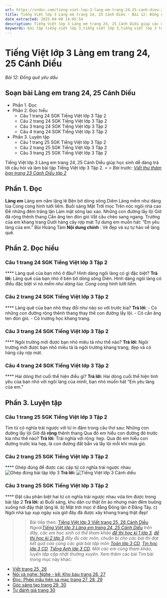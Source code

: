 ```yaml
---
url: https://vndoc.com/tieng-viet-lop-3-lang-em-trang-24-25-canh-dieu-281383
title: Tiếng Việt lớp 3 Làng em trang 24, 25 Cánh Diều - Bài 12: Đồng quê yêu dấu - VnDoc.com
date_extracted: 2025-04-08 14:05:54
description: Tiếng Việt lớp 3 Làng em trang 24, 25 Cánh Diều giúp các em chuẩn bị trước các câu hỏi phần luyện tập sách giáo khoa Tiếng Việt 3 tập 2.
keywords: bài tập tiếng việt lớp 3,tiếng việt lớp 3,tiếng việt lớp 3 tập 2,bài tập tiếng việt lớp 3 tập 2,tiếng việt 3 tập 2,tiếng việt lớp 3 cánh diều,tiếng việt 3 cánh diều,tiếng việt lớp 3 tập 2 cánh diều,tiếng việt lớp 3 cd,tiếng việt 3 cánh diều tập 2,Làng em trang 24 tập 2,soạn bài Làng em trang 24 cánh diều,soạn bài Làng em trang 24
---
```


# Tiếng Việt lớp 3 Làng em trang 24, 25 Cánh Diều
 _Bài 12: Đồng quê yêu dấu_
## Soạn bài Làng em trang 24, 25 Cánh Diều
  * Phần 1. Đọc
  * Phần 2. Đọc hiểu 
    * Câu 1 trang 24 SGK Tiếng Việt lớp 3 Tập 2
    * Câu 2 trang 24 SGK Tiếng Việt lớp 3 Tập 2
    * Câu 3 trang 24 SGK Tiếng Việt lớp 3 Tập 2
    * Câu 4 trang 24 SGK Tiếng Việt lớp 3 Tập 2
  * Phần 3. Luyện tập 
    * Câu 1 trang 25 SGK Tiếng Việt lớp 3 Tập 2
    * Câu 2 trang 25 SGK Tiếng Việt lớp 3 Tập 2
    * Câu 3 trang 25 SGK Tiếng Việt lớp 3 Tập 2

Tiếng Việt lớp 3 Làng em trang 24, 25 Cánh Diều giúp học sinh dễ dàng trả lời câu hỏi và làm bài tập Tiếng Việt lớp 3 Tập 2.
_> > Bài trước: [Viết thư thăm bạn trang 23 Cánh Diều tập 2](<https://vndoc.com/viet-thu-tham-ban-trang-23-canh-dieu-tap-2-281381>)_
## **Phần 1. Đọc**
**Làng em**
Làng em nằm lặng lẽ
Bên bờ dòng sông Diêm
Làng mềm như dáng lúa
Cong cong hình lưỡi liềm.
Buổi sáng Mặt Trời mọc
Trên nóc ngôi nhà cao
Để những đêm trăng lặn
Làm mặt sông lao xao.
Những con đường lầy lội
Giờ đã rộng thênh thang
Cần ăng ten đón gió
Vắt câu chèo sang ngang.
Trường của em khang trang
Dưới hàng cây rợp mát
Tự dưng em muốn hát:
“Em yêu làng của em.”
Bùi Hoàng Tám
**Nội dung chính** : Vẻ đẹp và sự tự hào về làng quê.
## **Phần 2. Đọc hiểu**
### **Câu 1 trang 24 SGK Tiếng Việt lớp 3 Tập 2**
**** Làng quê của bạn nhỏ ở đâu? Hình dáng ngôi làng có gì đặc biệt?
**Trả lời:**
Làng quê của bạn nhỏ ở bên bờ dòng sông Diên. Hình dáng ngôi làng có điều đặc biệt vì nó _mềm như dáng lúa. Cong cong hình lưỡi liềm._
### **Câu 2 trang 24 SGK Tiếng Việt lớp 3 Tập 2**
**** Làng quê của bạn nhỏ thay đổi như nào so với trước kia?
**Trả lời:**
\- Có những con đường rộng thênh thang thay thế con đường lầy lội.
\- Có cần ăng ten đón gió.
\- Có trường học khang trang.
### **Câu 3 trang 24 SGK Tiếng Việt lớp 3 Tập 2**
**** Ngôi trường mới được bạn nhỏ miêu tả như thế nào?
**Trả lời:**
Ngôi trường mới được bạn nhỏ miêu tả là ngôi trường khang trang, đẹp và có hàng cây rợp mát.
### **Câu 4 trang 24 SGK Tiếng Việt lớp 3 Tập 2**
**** Hai dòng thơ cuối thể hiện điều gì?
**Trả lời:**
Hai dòng cuối thể hiện tình yêu của bạn nhỏ với ngôi làng của mình, bạn nhỏ muốn hát “Em yêu làng của em.”
## **Phần 3. Luyện tập**
### **Câu 1 trang 25 SGK Tiếng Việt lớp 3 Tập 2**
Tìm từ có nghĩa trái ngược với từ in đậm trong câu thơ sau:
Những con đường lầy lội
Giờ đã **rộng** thênh thang
Qua đó em hiểu con đường đó trước kia như thế nào?
**Trả lời:**
Trái nghĩa với rộng: hẹp.
Qua đó em hiểu con đường trước kia hẹp, là con đường đất bẩn và lầy lội mỗi khi mưa gió.
### **Câu 2 trang 25 SGK Tiếng Việt lớp 3 Tập 2**
**** Ghép đúng để được các cặp từ có nghĩa trái ngược nhau
![Ghép đúng bài tập lớp 3](https://i.vdoc.vn/data/image/2022/11/18/Lang-em-1.jpg)
**Trả lời:**
![Tiếng Việt lớp 3 Cánh diều](https://i.vdoc.vn/data/image/2022/11/18/lang-em-trang-24-25-130192.png)
### **Câu 3 trang 25 SGK Tiếng Việt lớp 3 Tập 2**
**** Đặt câu phân biệt hai từ có nghĩa trái ngược nhau vừa tìm được trong bài tập 2
**Trả lời:**
a\) Buổi sáng, khu dân cư thật ồn ào nhưng màn đêm buông xuống nơi đây thật lặng lẽ.
b\) Mặt trời mọc ở đằng Đông lặn ở Đằng Tây.
c\) Ngôi nhà lụp xụp ngày xưa giờ đây đã được xây khang trang thật đẹp\!
>> Bài tiếp theo: [Tiếng Việt lớp 3 Viết trang 25, 26 Cánh Diều](<https://vndoc.com/tieng-viet-lop-3-viet-trang-25-26-canh-dieu-281385>)
 _Ngoài[Tiếng Việt lớp 3 Làng em trang 24, 25 Cánh Diều](<https://vndoc.com/tieng-viet-lop-3-lang-em-trang-24-25-canh-dieu-281383>) trên đây, các em học sinh có thể tham khảo [đề thi học kì 1 lớp 3](<https://vndoc.com/de-thi-hoc-ki-1-lop3>), [đề thi học kì 2 lớp 3](<https://vndoc.com/de-thi-hoc-ki-2-lop3>) đầy đủ các môn, chuẩn bị cho các bài thi đạt kết quả cao cùng các giải bài tập môn [Toán lớp 3 CD](<https://vndoc.com/toan-lop-3-cd>), [Tin học lớp 3 CD](<https://vndoc.com/tin-hoc-lop-3-cd>), [Tiếng Anh lớp 3 CD](<https://vndoc.com/tieng-anh-lop-3-cd>). Mời các em cùng tham khảo, luyện tập cập nhật thường xuyên._
Xem thêm các bài Tìm bài trong mục này khác:
  * [Viết trang 25, 26](</tieng-viet-lop-3-viet-trang-25-26-canh-dieu-281385>)
  * [Nói và nghe: Nghe - kể: Kho báu trang 26, 27](</tieng-viet-lop-3-kho-bau-trang-26-27-canh-dieu-281387>)
  * [Đọc: Phép mầu trên sa mạc trang 27, 28, 29](</tieng-viet-lop-3-phep-mau-tren-sa-mac-trang-27-28-29-canh-dieu-281388>)
  * [Góc sáng tạo trang 29, 30](</viet-thu-gui-nguoi-than-trang-29-tieng-viet-lop-3-canh-dieu-281390>)
  * [Tự đánh giá trang 30](</tieng-viet-lop-3-tu-danh-gia-trang-30-tap-2-canh-dieu-281391>)

